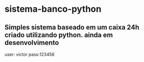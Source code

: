 # sistema-banco-python
Simples sistema baseado em um caixa 24h criado utilizando python.
ainda em desenvolvimento
-
user: victor    pass:123456
